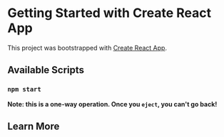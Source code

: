 # Getting Started with Create React App
This project was bootstrapped with [Create React App](https://github.com/facebook/create-react-app).
## Available Scripts
### `npm start`
**Note: this is a one-way operation. Once you `eject`, you can't go back!**
## Learn More